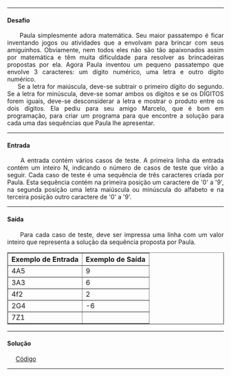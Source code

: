<hr />

<h4 align="left">Desafio</h4>
    <p align="justify">
        &nbsp;&nbsp;&nbsp;&nbsp;&nbsp;Paula simplesmente adora matemática. Seu maior passatempo é ficar inventando jogos 
        ou atividades que a envolvam para brincar com seus amiguinhos. Obviamente, nem todos eles não são tão apaixonados 
        assim por matemática e têm muita dificuldade para resolver as brincadeiras propostas por ela. Agora Paula inventou 
        um pequeno passatempo que envolve 3 caracteres: um dígito numérico, uma letra e outro dígito numérico.
        <br />
        &nbsp;&nbsp;&nbsp;&nbsp;&nbsp;Se a letra for maiúscula, deve-se subtrair o primeiro dígito do segundo. Se a letra 
        for minúscula, deve-se somar ambos os dígitos e se os DÍGITOS forem iguais, deve-se desconsiderar a letra e mostrar 
        o produto entre os dois dígitos. Ela pediu para seu amigo Marcelo, que é bom em programação, para criar um programa 
        para que encontre a solução para cada uma das sequências que Paula lhe apresentar.
    </p>

<hr />

<h4 align="left">Entrada</h4>
    <p align="justify">
        &nbsp;&nbsp;&nbsp;&nbsp;&nbsp;A entrada contém vários casos de teste. A primeira linha da entrada contém um inteiro 
        N, indicando o número de casos de teste que virão a seguir. Cada caso de teste é uma sequência de três caracteres 
        criada por Paula. Esta sequência contém na primeira posição um caractere de '0' a '9', na segunda posição uma letra maiúscula ou minúscula do alfabeto e na terceira posição outro caractere de '0' a '9'.
    </p>

<hr />

<h4 align="left">Saída</h4>
    <p align="justify">
        &nbsp;&nbsp;&nbsp;&nbsp;&nbsp;Para cada caso de teste, deve ser impressa uma linha com um valor inteiro que representa 
        a solução da sequência proposta por Paula.
    </p>

<table border=1>
    <tr>
        <th>Exemplo de Entrada</th>
        <th>Exemplo de Saída</th>
    </tr>
    <tr>
        <td>4A5</td>
        <td>9</td>
    </tr>
    <tr>
        <td>3A3</td>
        <td>6</td>
    </tr>
    <tr>
        <td>4f2</td>
        <td>2</td>
    </tr>
    <tr>
        <td>2G4</td>
        <td>-6</td>
    </tr>
    <tr>
        <td>7Z1</td>
        <td></td>
    </tr>
</table>

<hr />

<h4 align="left">Solução</h4>
    <p align="left">
        &nbsp;&nbsp;&nbsp;&nbsp;&nbsp;<a href="https://github.com/shyoutarou/desafios-DIO/blob/master/Desafios/Kotlin/3.%20Praticando%20programa%C3%A7%C3%A3o%20em%20Kotlin/1.%20O%20jogo%20Matem%C3%A1tico%20de%20Paula/solucao.kt">Código</a>
    </p>

<hr />